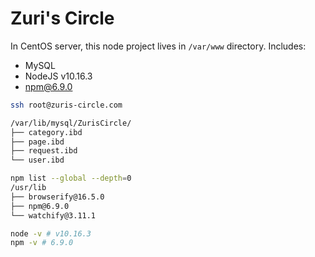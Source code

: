 # Zuri's Circle

In CentOS server,
this node project lives in `/var/www` directory.
Includes:
- MySQL
- NodeJS v10.16.3
- npm@6.9.0

```sh
ssh root@zuris-circle.com

/var/lib/mysql/ZurisCircle/
├── category.ibd
├── page.ibd
├── request.ibd
└── user.ibd

npm list --global --depth=0
/usr/lib
├── browserify@16.5.0
├── npm@6.9.0
└── watchify@3.11.1

node -v # v10.16.3
npm -v # 6.9.0
```